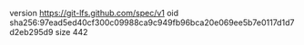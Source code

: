 version https://git-lfs.github.com/spec/v1
oid sha256:97ead5ed40cf300c09988ca9c949fb96bca20e069ee5b7e0117d1d7d2eb295d9
size 442
